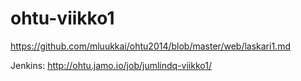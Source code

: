 ohtu-viikko1
============
https://github.com/mluukkai/ohtu2014/blob/master/web/laskari1.md

Jenkins: http://ohtu.jamo.io/job/jumlindq-viikko1/
